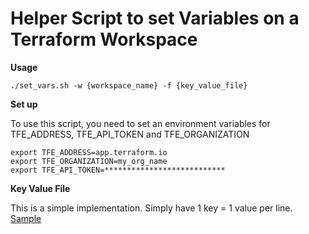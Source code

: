 # Helper Script to set Variables on a Terraform Workspace

**Usage**

`./set_vars.sh -w {workspace_name} -f {key_value_file}`

**Set up**

To use this script, you need to set an environment variables for TFE_ADDRESS, TFE_API_TOKEN and TFE_ORGANIZATION

```
export TFE_ADDRESS=app.terraform.io
export TFE_ORGANIZATION=my_org_name
export TFE_API_TOKEN=***************************
```

**Key Value File**

This is a simple implementation. Simply have 1 key = 1 value per line. [Sample](kv_sample.txt)